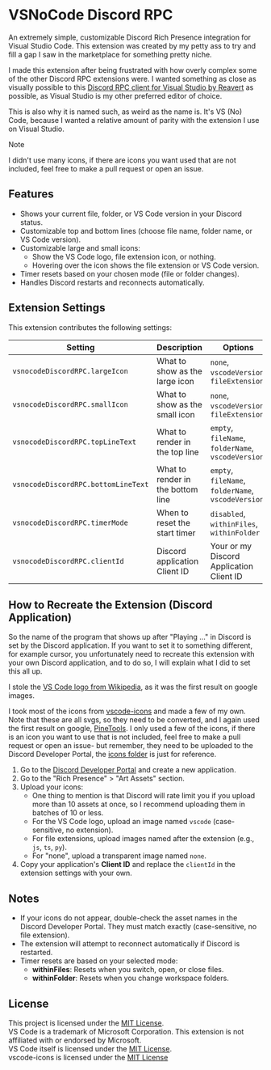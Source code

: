 # VSNoCode Discord RPC

An extremely simple, customizable Discord Rich Presence integration for Visual Studio Code. This extension was created by my petty ass to try and fill a gap I saw in the marketplace for something pretty niche.

I made this extension after being frustrated with how overly complex some of the other Discord RPC extensions were. I wanted something as close as visually possible to this [Discord RPC client for Visual Studio by Reavert] as possible, as Visual Studio is my other preferred editor of choice.

This is also why it is named such, as weird as the name is. It's VS (No) Code, because I wanted a relative amount of parity with the extension I use on Visual Studio.

> [!NOTE]
> I didn't use many icons, if there are icons you want used that are not included, feel free to make a pull request or open an issue.

## Features

- Shows your current file, folder, or VS Code version in your Discord status.
- Customizable top and bottom lines (choose file name, folder name, or VS Code version).
- Customizable large and small icons:
  - Show the VS Code logo, file extension icon, or nothing.
  - Hovering over the icon shows the file extension or VS Code version.
- Timer resets based on your chosen mode (file or folder changes).
- Handles Discord restarts and reconnects automatically.

## Extension Settings

This extension contributes the following settings:

| Setting                             | Description                       | Options                                            | Default              |
|-------------------------------------|-----------------------------------|----------------------------------------------------|----------------------|
| `vsnocodeDiscordRPC.largeIcon`      | What to show as the large icon    | `none`, `vscodeVersion`, `fileExtension`           | `vscodeVersion`      |
| `vsnocodeDiscordRPC.smallIcon`      | What to show as the small icon    | `none`, `vscodeVersion`, `fileExtension`           | `none`               |
| `vsnocodeDiscordRPC.topLineText`    | What to render in the top line    | `empty`, `fileName`, `folderName`, `vscodeVersion` | `folderName`         |
| `vsnocodeDiscordRPC.bottomLineText` | What to render in the bottom line | `empty`, `fileName`, `folderName`, `vscodeVersion` | `fileName`           |
| `vsnocodeDiscordRPC.timerMode`      | When to reset the start timer     | `disabled`, `withinFiles`, `withinFolder`          | `withinFolder`       |
| `vsnocodeDiscordRPC.clientId`       | Discord application Client ID     | Your or my Discord Application Client ID           | `123456789012345678` |

## How to Recreate the Extension (Discord Application)

So the name of the program that shows up after "Playing ..." in Discord is set by the Discord application. If you want to set it to something different, for example cursor, you unfortunately need to recreate this extension with your own Discord application, and to do so, I will explain what I did to set this all up.

I stole the [VS Code logo from Wikipedia], as it was the first result on google images.

I took most of the icons from [vscode-icons] and made a few of my own. Note that these are all svgs, so they need to be converted, and I again used the first result on google, [PineTools]. I only used a few of the icons, if there is an icon you want to use that is not included, feel free to make a pull request or open an issue- but remember, they need to be uploaded to the Discord Developer Portal, the [icons folder] is just for reference.

1. Go to the [Discord Developer Portal] and create a new application.
2. Go to the "Rich Presence" > "Art Assets" section.
3. Upload your icons:
   - One thing to mention is that Discord will rate limit you if you upload more than 10 assets at once, so I recommend uploading them in batches of 10 or less.
   - For the VS Code logo, upload an image named `vscode` (case-sensitive, no extension).
   - For file extensions, upload images named after the extension (e.g., `js`, `ts`, `py`).
   - For "none", upload a transparent image named `none`.
4. Copy your application's **Client ID** and replace the `clientId` in the extension settings with your own.

## Notes

- If your icons do not appear, double-check the asset names in the Discord Developer Portal. They must match exactly (case-sensitive, no file extension).
- The extension will attempt to reconnect automatically if Discord is restarted.
- Timer resets are based on your selected mode:
  - **withinFiles**: Resets when you switch, open, or close files.
  - **withinFolder**: Resets when you change workspace folders.

## License

This project is licensed under the [MIT License][LICENSE].  
VS Code is a trademark of Microsoft Corporation. This extension is not affiliated with or endorsed by Microsoft.  
VS Code itself is licensed under the [MIT License][vscode-license].  
vscode-icons is licensed under the [MIT License][vscode-icons-license]

[Discord RPC client for Visual Studio by Reavert]: https://marketplace.visualstudio.com/items?itemName=Ryavel.vsdrp2022
[VS Code logo from Wikipedia]: https://en.m.wikipedia.org/wiki/File:Visual_Studio_Code_1.35_icon.svg
[vscode-icons]: https://github.com/vscode-icons/vscode-icons/tree/master/icons
[PineTools]: https://pinetools.com/bulk-batch-svg-converter-viewer
[icons folder]: icons/
[Discord Developer Portal]: https://discord.com/developers/applications

[LICENSE]: LICENSE
[vscode-license]: https://github.com/microsoft/vscode/blob/main/LICENSE.txt
[vscode-icons-license]: https://github.com/vscode-icons/vscode-icons/blob/master/LICENSE
